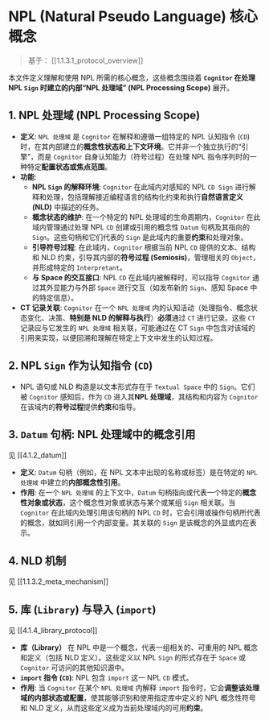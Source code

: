 # NPL (Natural Pseudo Language) 核心概念

> 基于： [[1.1.3.1_protocol_overview]]

本文件定义理解和使用 NPL 所需的核心概念，这些概念围绕着 **`Cognitor` 在处理 NPL `Sign` 时建立的内部“NPL 处理域” (NPL Processing Scope)** 展开。

## 1. NPL 处理域 (NPL Processing Scope)

- **定义**: `NPL 处理域` 是 `Cognitor` 在解释和遵循一组特定的 NPL 认知指令 (`CD`) 时，在其内部建立的**概念性状态和上下文环境**。它并非一个独立执行的“引擎”，而是 `Cognitor` 自身认知能力（符号过程）在处理 NPL 指令序列时的一种特定**配置状态或焦点范围**。
- **功能**:
    - **NPL `Sign` 的解释环境**: `Cognitor` 在此域内对感知的 NPL `CD Sign` 进行解释和处理，包括理解接近编程语言的结构化约束和执行**自然语言定义 (NLD)** 中描述的任务。
    - **概念状态的维护**: 在一个特定的 NPL 处理域的生命周期内，`Cognitor` 在此域内管理通过处理 NPL `CD` 创建或引用的概念性 `Datum` 句柄及其指向的 `Sign`。这些句柄和它们代表的 `Sign` 是此域内的重要**约束**和处理对象。
    - **引导符号过程**: 在此域内，`Cognitor` 根据当前 NPL `CD` 提供的文本、结构和 NLD 约束，引导其内部的**符号过程 (Semiosis)**，管理相关的 `Object`，并形成特定的 `Interpretant`。
    - **与 Space 的交互接口**: NPL `CD` 在此域内被解释时，可以指导 `Cognitor` 通过其外显能力与外部 `Space` 进行交互（如发布新的 `Sign`、感知 Space 中的特定信息）。
- **CT 记录关联**: `Cognitor` 在一个 `NPL 处理域` 内的认知活动（处理指令、概念状态变化、决策、**特别是 NLD 的解释与执行**）**必须**通过 `CT` 进行记录。这些 `CT` 记录应与它发生的 `NPL 处理域` 相关联，可能通过在 CT `Sign` 中包含对该域的引用来实现，以便回溯和理解在特定上下文中发生的认知过程。

## 2. NPL `Sign` 作为认知指令 (`CD`)

- NPL 语句或 NLD 构造是以文本形式存在于 `Textual Space` 中的 `Sign`。它们被 `Cognitor` 感知后，作为 `CD` 进入其**NPL 处理域**，其结构和内容为 `Cognitor` 在该域内的**符号过程**提供**约束**和指导。

## 3. `Datum` 句柄: NPL 处理域中的概念引用

见 [[4.1.2_datum]]

- **定义**: `Datum` 句柄（例如，在 NPL 文本中出现的名称或标签）是在特定的 `NPL 处理域` 中建立的**内部概念性引用**。
- **作用**: 在一个 `NPL 处理域` 的上下文中，`Datum` 句柄指向或代表一个特定的**概念性对象或状态**，这个概念性对象或状态与某个或某组 `Sign` 相关联。当 `Cognitor` 在此域内处理引用该句柄的 NPL `CD` 时，它会引用或操作句柄所代表的概念，就如同引用一个内部变量。其关联的 `Sign` 是该概念的外显或内在表示。

## 4. NLD 机制

见 [[1.1.3.2_meta_mechanism]]

## 5. 库 (`Library`) 与导入 (`import`)

见 [[4.1.4_library_protocol]]

- **库（Library）** 在 NPL 中是一个概念，代表一组相关的、可重用的 NPL 概念和定义（包括 NLD 定义）。这些定义以 NPL `Sign` 的形式存在于 `Space` 或 `Cognitor` 可访问的其他知识源中。
- **`import` 指令 (`CD`)**: NPL 包含 `import` 这一 NPL `CD` 模式。
- **作用**: 当 `Cognitor` 在某个 `NPL 处理域` 内解释 `import` 指令时，它会**调整该处理域的内部状态或配置**，使其能够识别和使用指定库中定义的 NPL 概念性符号和 NLD 定义，从而这些定义成为当前处理域内的可用**约束**。